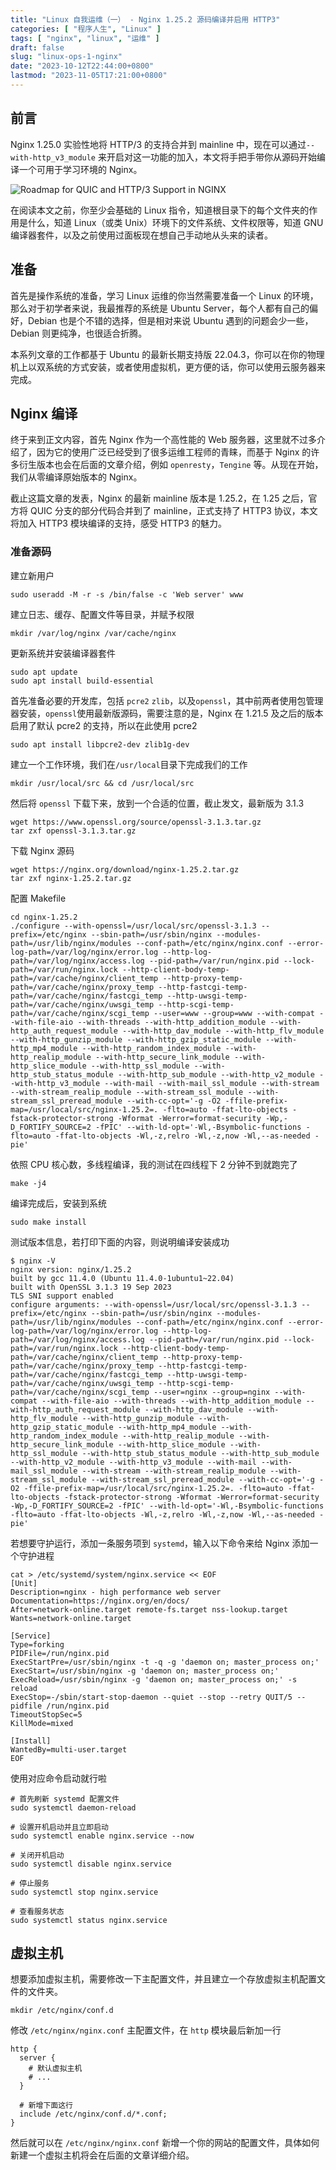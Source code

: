 ```yaml
---
title: "Linux 自我运维（一） - Nginx 1.25.2 源码编译并启用 HTTP3"
categories: [ "程序人生", "Linux" ]
tags: [ "nginx", "linux", "运维" ]
draft: false
slug: "linux-ops-1-nginx"
date: "2023-10-12T22:44:00+0800"
lastmod: "2023-11-05T17:21:00+0800"
---
```


## 前言

Nginx 1.25.0 实验性地将 HTTP/3 的支持合并到 mainline 中，现在可以通过`--with-http_v3_module` 来开启对这一功能的加入，本文将手把手带你从源码开始编译一个可用于学习环境的 Nginx。

![Roadmap for QUIC and HTTP/3 Support in NGINX](https://cdn.taurusxin.com/hugo/2023/10/12/nginx-quic-http3-roadmap.png)

在阅读本文之前，你至少会基础的 Linux 指令，知道根目录下的每个文件夹的作用是什么，知道 Linux（或类 Unix）环境下的文件系统、文件权限等，知道 GNU 编译器套件，以及之前使用过面板现在想自己手动地从头来的读者。

## 准备

首先是操作系统的准备，学习 Linux 运维的你当然需要准备一个 Linux 的环境，那么对于初学者来说，我最推荐的系统是 Ubuntu Server，每个人都有自己的偏好，Debian 也是个不错的选择，但是相对来说 Ubuntu 遇到的问题会少一些，Debian 则更纯净，也很适合折腾。

本系列文章的工作都基于 Ubuntu 的最新长期支持版 22.04.3，你可以在你的物理机上以双系统的方式安装，或者使用虚拟机，更方便的话，你可以使用云服务器来完成。

## Nginx 编译

终于来到正文内容，首先 Nginx 作为一个高性能的 Web 服务器，这里就不过多介绍了，因为它的使用广泛已经受到了很多运维工程师的青睐，而基于 Nginx 的许多衍生版本也会在后面的文章介绍，例如 `openresty`，`Tengine` 等。从现在开始，我们从零编译原始版本的 Nginx。

截止这篇文章的发表，Nginx 的最新 mainline 版本是 1.25.2，在 1.25 之后，官方将 QUIC 分支的部分代码合并到了 mainline，正式支持了 HTTP3 协议，本文将加入 HTTP3 模块编译的支持，感受 HTTP3 的魅力。

### 准备源码

建立新用户

```shell
sudo useradd -M -r -s /bin/false -c 'Web server' www
```

建立日志、缓存、配置文件等目录，并赋予权限

```shell
mkdir /var/log/nginx /var/cache/nginx
```

更新系统并安装编译器套件

```shell
sudo apt update
sudo apt install build-essential
```

首先准备必要的开发库，包括 `pcre2` `zlib`，以及`openssl`，其中前两者使用包管理器安装，`openssl`使用最新版源码，需要注意的是，Nginx 在 1.21.5 及之后的版本启用了默认 pcre2 的支持，所以在此使用 pcre2

```shell
sudo apt install libpcre2-dev zlib1g-dev
```

建立一个工作环境，我们在`/usr/local`目录下完成我们的工作

```shell
mkdir /usr/local/src && cd /usr/local/src
```

然后将 `openssl` 下载下来，放到一个合适的位置，截止发文，最新版为 3.1.3

```shell
wget https://www.openssl.org/source/openssl-3.1.3.tar.gz
tar zxf openssl-3.1.3.tar.gz
```

下载 Nginx 源码

```shell
wget https://nginx.org/download/nginx-1.25.2.tar.gz
tar zxf nginx-1.25.2.tar.gz
```

配置 Makefile

```shell
cd nginx-1.25.2
./configure --with-openssl=/usr/local/src/openssl-3.1.3 --prefix=/etc/nginx --sbin-path=/usr/sbin/nginx --modules-path=/usr/lib/nginx/modules --conf-path=/etc/nginx/nginx.conf --error-log-path=/var/log/nginx/error.log --http-log-path=/var/log/nginx/access.log --pid-path=/var/run/nginx.pid --lock-path=/var/run/nginx.lock --http-client-body-temp-path=/var/cache/nginx/client_temp --http-proxy-temp-path=/var/cache/nginx/proxy_temp --http-fastcgi-temp-path=/var/cache/nginx/fastcgi_temp --http-uwsgi-temp-path=/var/cache/nginx/uwsgi_temp --http-scgi-temp-path=/var/cache/nginx/scgi_temp --user=www --group=www --with-compat --with-file-aio --with-threads --with-http_addition_module --with-http_auth_request_module --with-http_dav_module --with-http_flv_module --with-http_gunzip_module --with-http_gzip_static_module --with-http_mp4_module --with-http_random_index_module --with-http_realip_module --with-http_secure_link_module --with-http_slice_module --with-http_ssl_module --with-http_stub_status_module --with-http_sub_module --with-http_v2_module --with-http_v3_module --with-mail --with-mail_ssl_module --with-stream --with-stream_realip_module --with-stream_ssl_module --with-stream_ssl_preread_module --with-cc-opt='-g -O2 -ffile-prefix-map=/usr/local/src/nginx-1.25.2=. -flto=auto -ffat-lto-objects -fstack-protector-strong -Wformat -Werror=format-security -Wp,-D_FORTIFY_SOURCE=2 -fPIC' --with-ld-opt='-Wl,-Bsymbolic-functions -flto=auto -ffat-lto-objects -Wl,-z,relro -Wl,-z,now -Wl,--as-needed -pie'
```

依照 CPU 核心数，多线程编译，我的测试在四线程下 2 分钟不到就跑完了

```shell
make -j4
```

编译完成后，安装到系统

```shell
sudo make install
```

测试版本信息，若打印下面的内容，则说明编译安装成功

```shell
$ nginx -V
nginx version: nginx/1.25.2
built by gcc 11.4.0 (Ubuntu 11.4.0-1ubuntu1~22.04)
built with OpenSSL 3.1.3 19 Sep 2023
TLS SNI support enabled
configure arguments: --with-openssl=/usr/local/src/openssl-3.1.3 --prefix=/etc/nginx --sbin-path=/usr/sbin/nginx --modules-path=/usr/lib/nginx/modules --conf-path=/etc/nginx/nginx.conf --error-log-path=/var/log/nginx/error.log --http-log-path=/var/log/nginx/access.log --pid-path=/var/run/nginx.pid --lock-path=/var/run/nginx.lock --http-client-body-temp-path=/var/cache/nginx/client_temp --http-proxy-temp-path=/var/cache/nginx/proxy_temp --http-fastcgi-temp-path=/var/cache/nginx/fastcgi_temp --http-uwsgi-temp-path=/var/cache/nginx/uwsgi_temp --http-scgi-temp-path=/var/cache/nginx/scgi_temp --user=nginx --group=nginx --with-compat --with-file-aio --with-threads --with-http_addition_module --with-http_auth_request_module --with-http_dav_module --with-http_flv_module --with-http_gunzip_module --with-http_gzip_static_module --with-http_mp4_module --with-http_random_index_module --with-http_realip_module --with-http_secure_link_module --with-http_slice_module --with-http_ssl_module --with-http_stub_status_module --with-http_sub_module --with-http_v2_module --with-http_v3_module --with-mail --with-mail_ssl_module --with-stream --with-stream_realip_module --with-stream_ssl_module --with-stream_ssl_preread_module --with-cc-opt='-g -O2 -ffile-prefix-map=/usr/local/src/nginx-1.25.2=. -flto=auto -ffat-lto-objects -fstack-protector-strong -Wformat -Werror=format-security -Wp,-D_FORTIFY_SOURCE=2 -fPIC' --with-ld-opt='-Wl,-Bsymbolic-functions -flto=auto -ffat-lto-objects -Wl,-z,relro -Wl,-z,now -Wl,--as-needed -pie'
```

若想要守护运行，添加一条服务项到 `systemd`，输入以下命令来给 Nginx 添加一个守护进程

```shell
cat > /etc/systemd/system/nginx.service << EOF
[Unit]
Description=nginx - high performance web server
Documentation=https://nginx.org/en/docs/
After=network-online.target remote-fs.target nss-lookup.target
Wants=network-online.target

[Service]
Type=forking
PIDFile=/run/nginx.pid
ExecStartPre=/usr/sbin/nginx -t -q -g 'daemon on; master_process on;'
ExecStart=/usr/sbin/nginx -g 'daemon on; master_process on;'
ExecReload=/usr/sbin/nginx -g 'daemon on; master_process on;' -s reload
ExecStop=-/sbin/start-stop-daemon --quiet --stop --retry QUIT/5 --pidfile /run/nginx.pid
TimeoutStopSec=5
KillMode=mixed

[Install]
WantedBy=multi-user.target
EOF
```

使用对应命令启动就行啦

```shell
# 首先刷新 systemd 配置文件
sudo systemctl daemon-reload

# 设置开机启动并且立即启动
sudo systemctl enable nginx.service --now

# 关闭开机启动
sudo systemctl disable nginx.service

# 停止服务
sudo systemctl stop nginx.service

# 查看服务状态
sudo systemctl status nginx.service
```

## 虚拟主机

想要添加虚拟主机，需要修改一下主配置文件，并且建立一个存放虚拟主机配置文件的文件夹。

```shell
mkdir /etc/nginx/conf.d
```

修改 `/etc/nginx/nginx.conf` 主配置文件，在 `http` 模块最后新加一行

```nginx
http {
  server {
    # 默认虚拟主机
    # ...
  }

  # 新增下面这行
  include /etc/nginx/conf.d/*.conf;
}
```

然后就可以在 `/etc/nginx/nginx.conf` 新增一个你的网站的配置文件，具体如何新建一个虚拟主机将会在后面的文章详细介绍。
